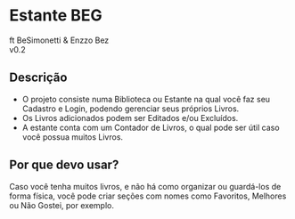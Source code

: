 # Estante BEG
ft BeSimonetti & Enzzo Bez
<br>
v0.2

## Descrição
- O projeto consiste numa Biblioteca ou Estante na qual você faz seu Cadastro e Login, podendo gerenciar seus próprios Livros.<br>
- Os Livros adicionados podem ser Editados e/ou Excluídos.<br>
- A estante conta com um Contador de Livros, o qual pode ser útil caso você possua muitos Livros.

## Por que devo usar?
Caso você tenha muitos livros, e não há como organizar ou guardá-los de forma física, você pode criar seções com nomes como Favoritos, Melhores ou Não Gostei, por exemplo.
